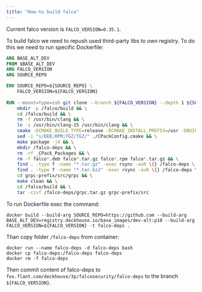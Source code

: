 ```yaml
---
title: "How-to build falco"
---
```


Current falco version is `FALCO_VERSION=0.35.1`.

To build falco we need to repush used third-party libs to own registry. To do this we need to run specific Dockerfile:

```dockerfile
ARG BASE_ALT_DEV
FROM $BASE_ALT_DEV
ARG FALCO_VERSION
ARG SOURCE_REPO

ENV SOURCE_REPO=${SOURCE_REPO} \
    FALCO_VERSION=${FALCO_VERSION}
    
RUN --mount=type=ssh git clone --branch ${FALCO_VERSION} --depth 1 ${SOURCE_REPO}/falcosecurity/falco.git && \
    mkdir -p /falco/build && \
    cd /falco/build && \
    rm -f /usr/bin/clang && \
    ln -s /usr/bin/clang-15 /usr/bin/clang && \
    cmake -DCMAKE_BUILD_TYPE=release -DCMAKE_INSTALL_PREFIX=/usr -DBUILD_DRIVER=OFF -DBUILD_BPF=OFF -DBUILD_FALCO_MODERN_BPF=ON -DBUILD_WARNINGS_AS_ERRORS=OFF -DFALCO_VERSION="${FALCO_VERSION}" -DUSE_BUNDLED_DEPS=ON /falco && \
    sed -i "s/DEB;RPM;TGZ/TGZ/" ./CPackConfig.cmake && \
    make package -j4 && \
    mkdir /falco-deps && \
    rm -rf _CPack_Packages && \
    rm -f falco*.deb falco*.tar.gz falco*.rpm falco*.tar.gz && \
    find . -type f -name "*.tar.gz" -exec rsync -avR \{} /falco-deps \; && \
    find . -type f -name "*.tar.bz2" -exec rsync -avR \{} /falco-deps \; && \
    cd grpc-prefix/src/grpc && \
    make clean && \
    cd /falco/build && \
    tar -czvf /falco-deps/grpc.tar.gz grpc-prefix/src
```

To run Dockerfile exec the command:

```shell
docker build --build-arg SOURCE_REPO=https://github.com --build-arg BASE_ALT_DEV=registry.deckhouse.io/base_images/dev-alt:p10 --build-arg FALCO_VERSION=${FALCO_VERSION} -t falco-deps .
```

Than copy folder `/falco-deps` from container:

```shell
docker run --name falco-deps -d falco-deps bash
docker cp falco-deps:/falco-deps falco-deps
docker rm -f falco-deps
```

Then commit content of falco-deps to `fox.flant.com/deckhouse/3p/falcosecurity/falco-deps` to the branch `${FALCO_VERSION}`.
